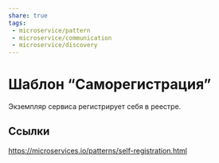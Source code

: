 ```yaml
---
share: true
tags:
 - microservice/pattern
 - microservice/communication
 - microservice/discovery
---
```

# Шаблон “Саморегистрация”
Экземпляр сервиса регистрирует себя в реестре.
## Ссылки
https://microservices.io/patterns/self-registration.html